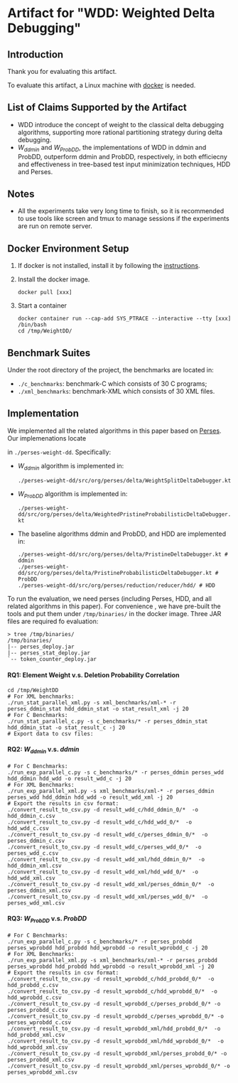 # Artifact for "WDD: Weighted Delta Debugging"

## Introduction

Thank you for evaluating this artifact.

To evaluate this artifact, a Linux machine with [docker](https://docs.docker.com/get-docker/) is needed.

## List of Claims Supported by the Artifact

- WDD introduce the concept of weight to the classical delta debugging algorithms, supporting more rational partitioning strategy during delta debugging.
- $W_{ddmin}$ and $W_{ProbDD}$, the implementations of WDD in ddmin and ProbDD, outperform ddmin and ProbDD, respectively, in both efficiecny and effectiveness in tree-based test input minimization techniques, HDD and Perses.

## Notes

- All the experiments take very long time to finish, so it is recommended to use tools like screen and tmux to manage sessions if the experiments are run on remote server.

## Docker Environment Setup

1. If docker is not installed, install it by following the [instructions](https://docs.docker.com/get-docker/).

2. Install the docker image.

   ```shell
   docker pull [xxx]
   ```

3. Start a container

   ```shell
   docker container run --cap-add SYS_PTRACE --interactive --tty [xxx] /bin/bash
   cd /tmp/WeightDD/
   ```

## Benchmark Suites

Under the root directory of the project, the benchmarks are located in:

- `./c_benchmarks`: benchmark-C which consists of 30 C programs;
- `./xml_benchmarks`: benchmark-XML which consists of 30 XML files.

## Implementation

We implemented all the related algorithms in this paper based on [Perses](https://github.com/uw-pluverse/perses). Our implemenations locate

in `./perses-weight-dd`. Specifically:

- $W_{ddmin}$ algorithm is implemented in:

  `./perses-weight-dd/src/org/perses/delta/WeightSplitDeltaDebugger.kt`

- $W_{ProbDD}$ algorithm is implemented in:

  `./perses-weight-dd/src/org/perses/delta/WeightedPristineProbabilisticDeltaDebugger.kt`

- The baseline algorithms ddmin and ProbDD, and HDD are implemented in:

  ```shell
  ./perses-weight-dd/src/org/perses/delta/PristineDeltaDebugger.kt # ddmin
  ./perses-weight-dd/src/org/perses/delta/PristineProbabilisticDeltaDebugger.kt # ProbDD
  ./perses-weight-dd/src/org/perses/reduction/reducer/hdd/ # HDD
  ```

To run the evaluation, we need perses (including Perses, HDD, and all related algorithms in this paper). For convenience , we have pre-built the tools and put them under `/tmp/binaries/` in the docker image. Three JAR files are required fo evaluation:

```
> tree /tmp/binaries/
/tmp/binaries/
|-- perses_deploy.jar
|-- perses_stat_deploy.jar
`-- token_counter_deploy.jar
```

#### RQ1: Element Weight v.s. Deletion Probability Correlation

```shell
cd /tmp/WeightDD
# For XML benchmarks:
./run_stat_parallel_xml.py -s xml_benchmarks/xml-* -r perses_ddmin_stat hdd_ddmin_stat -o stat_result_xml -j 20
# For C Benchmarks:
./run_stat_parallel_c.py -s c_benchmarks/* -r perses_ddmin_stat hdd_ddmin_stat -o stat_result_c -j 20
# Export data to csv files:

```

#### RQ2: $W_{ddmin}$ v.s. $ddmin$

```shell
# For C Benchmarks:
./run_exp_parallel_c.py -s c_benchmarks/* -r perses_ddmin perses_wdd hdd_ddmin hdd_wdd -o result_wdd_c -j 20
# For XML Benchmarks:
./run_exp_parallel_xml.py -s xml_benchmarks/xml-* -r perses_ddmin perses_wdd hdd_ddmin hdd_wdd -o result_wdd_xml -j 20
# Export the results in csv format:
./convert_result_to_csv.py -d result_wdd_c/hdd_ddmin_0/*  -o hdd_ddmin_c.csv
./convert_result_to_csv.py -d result_wdd_c/hdd_wdd_0/*  -o hdd_wdd_c.csv
./convert_result_to_csv.py -d result_wdd_c/perses_ddmin_0/*  -o perses_ddmin_c.csv
./convert_result_to_csv.py -d result_wdd_c/perses_wdd_0/*  -o perses_wdd_c.csv
./convert_result_to_csv.py -d result_wdd_xml/hdd_ddmin_0/*  -o hdd_ddmin_xml.csv
./convert_result_to_csv.py -d result_wdd_xml/hdd_wdd_0/*  -o hdd_wdd_xml.csv
./convert_result_to_csv.py -d result_wdd_xml/perses_ddmin_0/*  -o perses_ddmin_xml.csv
./convert_result_to_csv.py -d result_wdd_xml/perses_wdd_0/*  -o perses_wdd_xml.csv
```

#### RQ3: $W_{ProbDD}$ v.s. $ProbDD$

```shell
# For C Benchmarks:
./run_exp_parallel_c.py -s c_benchmarks/* -r perses_probdd perses_wprobdd hdd_probdd hdd_wprobdd -o result_wprobdd_c -j 20
# For XML Benchmarks:
./run_exp_parallel_xml.py -s xml_benchmarks/xml-* -r perses_probdd perses_wprobdd hdd_probdd hdd_wprobdd -o result_wprobdd_xml -j 20
# Export the results in csv format:
./convert_result_to_csv.py -d result_wprobdd_c/hdd_probdd_0/*  -o hdd_probdd_c.csv
./convert_result_to_csv.py -d result_wprobdd_c/hdd_wprobdd_0/*  -o hdd_wprobdd_c.csv
./convert_result_to_csv.py -d result_wprobdd_c/perses_probdd_0/* -o perses_probdd_c.csv
./convert_result_to_csv.py -d result_wprobdd_c/perses_wprobdd_0/* -o perses_wprobdd_c.csv
./convert_result_to_csv.py -d result_wprobdd_xml/hdd_probdd_0/*  -o hdd_probdd_xml.csv
./convert_result_to_csv.py -d result_wprobdd_xml/hdd_wprobdd_0/*  -o hdd_wprobdd_xml.csv
./convert_result_to_csv.py -d result_wprobdd_xml/perses_probdd_0/* -o perses_probdd_xml.csv
./convert_result_to_csv.py -d result_wprobdd_xml/perses_wprobdd_0/* -o perses_wprobdd_xml.csv
```






